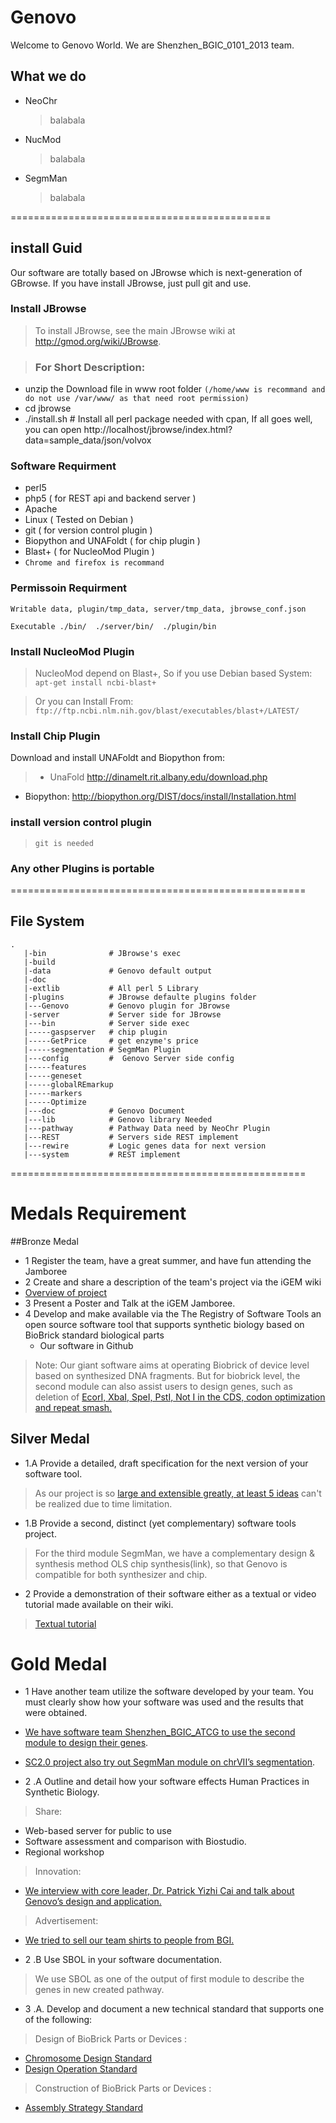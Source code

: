 # Genovo ##
Welcome to Genovo World. We are Shenzhen_BGIC_0101_2013 team.
## What we do 
* NeoChr
   > balabala
* NucMod 
   > balabala
* SegmMan
  >balabala


=============================================

## install Guid
Our software are totally based on JBrowse which is next-generation of GBrowse. If you have install JBrowse, just pull git and use.

### Install JBrowse
   > To install JBrowse, see the main JBrowse wiki at http://gmod.org/wiki/JBrowse.
   
   > ### For Short Description: 
   * unzip the Download file in www root folder
   `(/home/www is recommand and  do not use /var/www/ as that need root permission)`
   * cd jbrowse
   * ./install.sh # Install all perl package needed with cpan, If all goes well, you can open http://localhost/jbrowse/index.html?data=sample_data/json/volvox

### Software Requirment 
 * perl5
 * php5 ( for REST api and backend server )
 * Apache
 * Linux ( Tested on Debian )
 * git ( for version control plugin )
 * Biopython and UNAFoldt ( for chip plugin )
 * Blast+ ( for NucleoMod Plugin )
 * `Chrome and firefox is recommand`

### Permissoin Requirment
 `Writable data, plugin/tmp_data, server/tmp_data, jbrowse_conf.json`

 `Executable ./bin/  ./server/bin/  ./plugin/bin`

### Install NucleoMod Plugin
> NucleoMod depend on Blast+, So if you use Debian based System:
   `apt-get install ncbi-blast+`
 
> Or you can Install From:
`ftp://ftp.ncbi.nlm.nih.gov/blast/executables/blast+/LATEST/` 

### Install Chip Plugin
Download and install UNAFoldt and Biopython from:
>  * UnaFold
    	http://dinamelt.rit.albany.edu/download.php
 * Biopython:
		http://biopython.org/DIST/docs/install/Installation.html

### install version control plugin
> `git is needed`

### Any other Plugins is portable

===================================================
## File System
```
.
   |-bin              # JBrowse's exec
   |-build
   |-data             # Genovo default output 
   |-doc
   |-extlib           # All perl 5 Library
   |-plugins          # JBrowse defaulte plugins folder
   |---Genovo         # Genovo plugin for JBrowse
   |-server           # Server side for JBrowse
   |---bin            # Server side exec
   |-----gaspserver   # chip plugin
   |-----GetPrice     # get enzyme's price
   |-----segmentation # SegmMan Plugin
   |---config         #  Genovo Server side config 
   |-----features    
   |-----geneset
   |-----globalREmarkup
   |-----markers
   |-----Optimize
   |---doc            # Genovo Document
   |---lib            # Genovo library Needed
   |---pathway        # Pathway Data need by NeoChr Plugin
   |---REST           # Servers side REST implement
   |---rewire         # Logic genes data for next version 
   |---system         # REST implement

```


===================================================

# Medals Requirement

##Bronze Medal

*  1 Register the team, have a great summer, and have fun attending the Jamboree
*  2 Create and share a description of the team's project via the iGEM wiki
  * [Overview of project](link)
* 3 Present a Poster and Talk at the iGEM Jamboree.
* 4 Develop and make available via the The Registry of Software Tools an open source software tool that supports synthetic biology based on BioBrick standard biological parts
  * Our software in Github

> Note:
Our giant software aims at operating Biobrick of device level based on synthesized DNA fragments.
> But for biobrick level, the second module can also assist users to design genes, such as deletion of [EcorI, XbaI, SpeI, PstI, Not I in the CDS, codon optimization and repeat smash. ](link_to_module_2)

## Silver Medal

* 1.A Provide a detailed, draft specification for the next version of your software tool.

> As our project is so [large and extensible greatly, at least 5 ideas](link) can't be realized due to time limitation.

*  1.B Provide a second, distinct (yet complementary) software tools project.

> For the third module SegmMan, we have a complementary design & synthesis method OLS chip synthesis(link), so that Genovo is compatible for both synthesizer and chip.

* 2  Provide a demonstration of their software either as a textual or video tutorial made available on their wiki.

> [Textual tutorial](link)

# Gold Medal
* 1 Have another team utilize the software developed by your team. You must clearly show how your software was used and the results that were obtained.

>   
* [We have software team Shenzhen_BGIC_ATCG to use the second module to design their genes](link).
* [SC2.0 project also try out SegmMan module on chrVII’s segmentation](link).

* 2 .A Outline and detail how your software effects Human Practices in Synthetic Biology.

> Share:
* Web-based server for public to use
* Software assessment and comparison with Biostudio.
* Regional workshop

> Innovation:
* [We interview with core leader, Dr. Patrick Yizhi Cai and talk about Genovo’s design and application.](link)
 
> Advertisement:
* [We tried to sell our team shirts to people from BGI.](link_sell) 

* 2 .B Use SBOL in your software documentation.

> We use SBOL as one of the output of first module to describe the genes in new created pathway.

* 3 .A. Develop and document a new technical standard that supports one of the following:

> Design of BioBrick Parts or Devices : 
  * [Chromosome Design Standard](link)
  * [Design Operation Standard](link)

> Construction of BioBrick Parts or Devices : 
  * [Assembly Strategy Standard](link)
